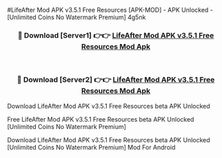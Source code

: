 #LifeAfter Mod APK v3.5.1 Free Resources [APK-MOD] - APK Unlocked - [Unlimited Coins No Watermark Premium] 4g5nk



<div align="center">

<h3>🔴 Download [Server1] 👉👉 <a href="https://momento.my/?title=LifeAfter_Mod_APK_v3.5.1_Free_Resources">LifeAfter Mod APK v3.5.1 Free Resources Mod Apk</a></h3><br>

<h3>🔴 Download [Server2] 👉👉 <a href="https://momento.my/?title=LifeAfter_Mod_APK_v3.5.1_Free_Resources">LifeAfter Mod APK v3.5.1 Free Resources Mod Apk</a></h3>
</div>



Download LifeAfter Mod APK v3.5.1 Free Resources beta APK Unlocked

Free LifeAfter Mod APK v3.5.1 Free Resources beta APK Unlocked [Unlimited Coins No Watermark Premium]

Download LifeAfter Mod APK v3.5.1 Free Resources beta APK Unlocked [Unlimited Coins No Watermark Premium] Mod For Android
